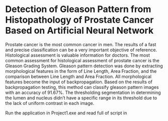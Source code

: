 # Detection of Gleason Pattern from Histopathology of Prostate Cancer Based on Artificial Neural Network

Prostate cancer is the most common cancer in men. The results of a fast and precise classification can be a very important objective of reference. Histological assessment is valuable information for doctors. The most common assessment for histological assessment of prostate cancer is the Gleason Grading System. Gleason pattern detection was done by extracting morphological features in the form of Line Length, Area Fraction, and the comparison between Line Length and Area Fraction. All morphological features become the input of backpropagation. Based on the results of backpropagation testing, this method can classify gleason pattern images with an accuracy of 91.67%. The thresholding segmentation in determining the lumen and nucleus didn’t have a specific range in its threshold due to the lack of uniform contrast in each image.

Run the application in Project1.exe and read full of script in 
